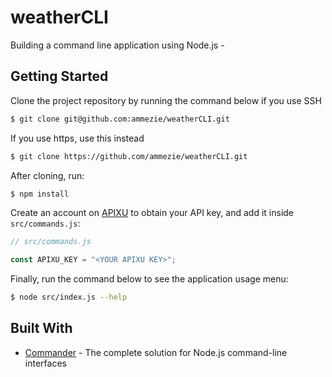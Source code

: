 # weatherCLI

Building a command line application using Node.js - 

## Getting Started

Clone the project repository by running the command below if you use SSH

```bash
$ git clone git@github.com:ammezie/weatherCLI.git
```

If you use https, use this instead

```bash
$ git clone https://github.com/ammezie/weatherCLI.git
```

After cloning, run:

```bash
$ npm install
```

Create an account on [APIXU](https://www.apixu.com) to obtain your API key, and add it inside `src/commands.js`:

```js
// src/commands.js

const APIXU_KEY = "<YOUR APIXU KEY>";
```

Finally, run the command below to see the application usage menu:

```bash
$ node src/index.js --help
```

## Built With

* [Commander](https://github.com/tj/commander.js) - The complete solution for Node.js command-line interfaces
